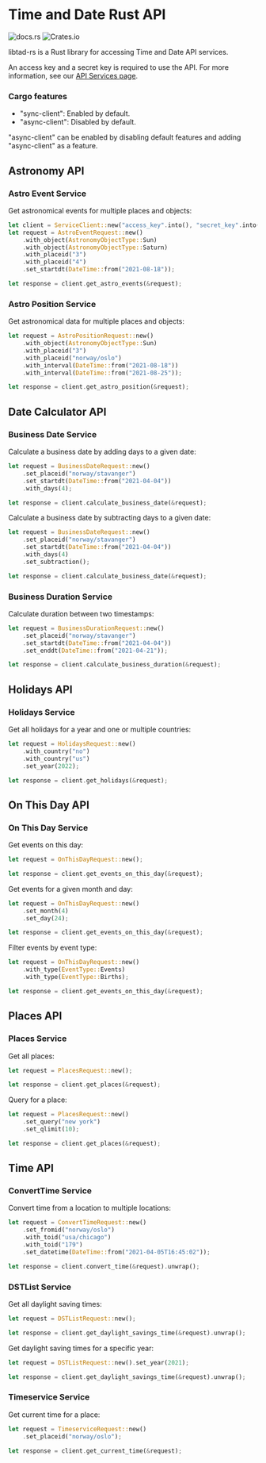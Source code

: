 # Time and Date Rust API
![docs.rs](https://img.shields.io/docsrs/libtad-rs) ![Crates.io](https://img.shields.io/crates/v/libtad-rs)

libtad-rs is a Rust library for accessing Time and Date API services. 

An access key and a secret key is required to use the API. For more information, see our [API Services page](https://services.timeanddate.com).

### Cargo features
- "sync-client": Enabled by default.
- "async-client": Disabled by default.

"async-client" can be enabled by disabling default features and adding "async-client" as a feature.

## Astronomy API
### Astro Event Service
Get astronomical events for multiple places and objects:

```rust ignore
let client = ServiceClient::new("access_key".into(), "secret_key".into());
let request = AstroEventRequest::new()
    .with_object(AstronomyObjectType::Sun)
    .with_object(AstronomyObjectType::Saturn)
    .with_placeid("3")
    .with_placeid("4")
    .set_startdt(DateTime::from("2021-08-18"));

let response = client.get_astro_events(&request);
```

### Astro Position Service
Get astronomical data for multiple places and objects:

```rust ignore
let request = AstroPositionRequest::new()
    .with_object(AstronomyObjectType::Sun)
    .with_placeid("3")
    .with_placeid("norway/oslo")
    .with_interval(DateTime::from("2021-08-18"))
    .with_interval(DateTime::from("2021-08-25"));

let response = client.get_astro_position(&request);
```

## Date Calculator API
### Business Date Service
Calculate a business date by adding days to a given date:

```rust ignore
let request = BusinessDateRequest::new()
	.set_placeid("norway/stavanger")
	.set_startdt(DateTime::from("2021-04-04"))
	.with_days(4);

let response = client.calculate_business_date(&request);
```

Calculate a business date by subtracting days to a given date:

```rust ignore
let request = BusinessDateRequest::new()
	.set_placeid("norway/stavanger")
	.set_startdt(DateTime::from("2021-04-04"))
	.with_days(4)
	.set_subtraction();

let response = client.calculate_business_date(&request);
```

### Business Duration Service
Calculate duration between two timestamps:

```rust ignore
let request = BusinessDurationRequest::new()
	.set_placeid("norway/stavanger")
	.set_startdt(DateTime::from("2021-04-04"))
	.set_enddt(DateTime::from("2021-04-21"));

let response = client.calculate_business_duration(&request);
```

## Holidays API
### Holidays Service
Get all holidays for a year and one or multiple countries:

```rust ignore
let request = HolidaysRequest::new()
	.with_country("no")
	.with_country("us")
	.set_year(2022);

let response = client.get_holidays(&request);
```

## On This Day API
### On This Day Service
Get events on this day:

```rust ignore
let request = OnThisDayRequest::new();

let response = client.get_events_on_this_day(&request);
```

Get events for a given month and day:

```rust ignore
let request = OnThisDayRequest::new()
	.set_month(4)
	.set_day(24);

let response = client.get_events_on_this_day(&request);
```

Filter events by event type:

```rust ignore
let request = OnThisDayRequest::new()
	.with_type(EventType::Events)
	.with_type(EventType::Births);

let response = client.get_events_on_this_day(&request);
```

## Places API
### Places Service
Get all places:

```rust ignore
let request = PlacesRequest::new();

let response = client.get_places(&request);
```

Query for a place:

```rust ignore
let request = PlacesRequest::new()
	.set_query("new york")
	.set_qlimit(10);

let response = client.get_places(&request);
```

## Time API
### ConvertTime Service
Convert time from a location to multiple locations:

```rust ignore
let request = ConvertTimeRequest::new()
    .set_fromid("norway/oslo")
    .with_toid("usa/chicago")
    .with_toid("179")
    .set_datetime(DateTime::from("2021-04-05T16:45:02"));

let response = client.convert_time(&request).unwrap();
```

### DSTList Service
Get all daylight saving times:

```rust ignore
let request = DSTListRequest::new();

let response = client.get_daylight_savings_time(&request).unwrap();
```

Get daylight saving times for a specific year:

```rust ignore
let request = DSTListRequest::new().set_year(2021);

let response = client.get_daylight_savings_time(&request).unwrap();
```


### Timeservice Service
Get current time for a place:

```rust ignore
let request = TimeserviceRequest::new()
	.set_placeid("norway/oslo");

let response = client.get_current_time(&request);
```
